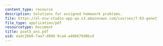```yaml
---
content_type: resource
description: Solutions for assigned homework problems.
file: https://ol-ocw-studio-app-qa.s3.amazonaws.com/courses/7-03-genetics-fall-2004/eadc26b07aa7d8989ca4a40b679d0bcd_pset5_ans.pdf
file_type: application/pdf
resourcetype: Document
title: pset5_ans.pdf
uid: eadc26b0-7aa7-d898-9ca4-a40b679d0bcd
---
```

